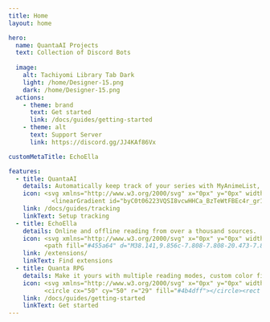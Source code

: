 ```yaml
---
title: Home
layout: home

hero:
  name: QuantaAI Projects
  text: Collection of Discord Bots
  
  image:
    alt: Tachiyomi Library Tab Dark
    light: /home/Designer-15.png
    dark: /home/Designer-15.png
  actions:
    - theme: brand
      text: Get started
      link: /docs/guides/getting-started
    - theme: alt
      text: Support Server 
      link: https://discord.gg/JJ4KAf86Vx

customMetaTitle: EchoElla

features:
  - title: QuantaAI
    details: Automatically keep track of your series with MyAnimeList, AniList, Kitsu, and more.
    icon: <svg xmlns="http://www.w3.org/2000/svg" x="0px" y="0px" width="64" height="64" viewBox="0 0 64 64">
            <linearGradient id="byC0t06223VQSI8vcwHHCa_BzTeWtFBEc4r_gr1" x1="32" x2="32" y1="6" y2="58" gradientUnits="userSpaceOnUse"><stop offset="0" stop-color="#1a6dff"></stop><stop offset="1" stop-color="#c822ff"></stop></linearGradient><path fill="url(#byC0t06223VQSI8vcwHHCa_BzTeWtFBEc4r_gr1)" d="M40,58H25c-0.553,0-1-0.448-1-1s0.447-1,1-1h15c0.553,0,1,0.448,1,1S40.553,58,40,58z M47,53 H17c-0.553,0-1-0.448-1-1s0.447-1,1-1h30c0.553,0,1,0.448,1,1S47.553,53,47,53z M52,48H12c-0.553,0-1-0.448-1-1s0.447-1,1-1h40 c0.553,0,1,0.448,1,1S52.553,48,52,48z M54.914,43H9.086c-0.553,0-1-0.448-1-1s0.447-1,1-1h45.828c0.553,0,1,0.448,1,1 S55.467,43,54.914,43z M56.499,38H7.501c-0.553,0-1-0.448-1-1s0.447-1,1-1h48.998c0.553,0,1,0.448,1,1S57.052,38,56.499,38z M32,6 C18.026,6,6.592,17.081,6.022,30.917C5.976,32.052,6.893,33,8.029,33h47.941c1.136,0,2.054-0.948,2.007-2.083 C57.408,17.081,45.974,6,32,6z M32,8c12.898,0,23.448,10.229,23.975,23H8.025C8.552,18.229,19.102,8,32,8z"></path><linearGradient id="byC0t06223VQSI8vcwHHCb_BzTeWtFBEc4r_gr2" x1="32" x2="32" y1="10" y2="29" gradientUnits="userSpaceOnUse"><stop offset="0" stop-color="#6dc7ff"></stop><stop offset="1" stop-color="#e6abff"></stop></linearGradient><path fill="url(#byC0t06223VQSI8vcwHHCb_BzTeWtFBEc4r_gr2)" d="M10.202,29C11.663,18.191,20.865,10,32,10s20.338,8.191,21.798,19H10.202z"></path></svg>
    link: /docs/guides/tracking
    linkText: Setup tracking
  - title: EchoElla
    details: Online and offline reading from over a thousand sources.
    icon: <svg xmlns="http://www.w3.org/2000/svg" x="0px" y="0px" width="96" height="96" viewBox="0 0 48 48">
          <path fill="#455a64" d="M38.141,9.856c-7.808-7.808-20.473-7.808-28.281,0c-7.813,7.812-7.813,20.476,0,28.285c7.808,7.812,20.473,7.812,28.281,0C45.953,30.332,45.953,17.668,38.141,9.856z"></path><path fill="#90a4ae" d="M9.855 38.14c1.184 1.184 2.492 2.167 3.865 2.993l9.198-15.333c-.144-.086-.284-.185-.407-.312-.127-.123-.226-.263-.313-.407L6.866 34.279C7.692 35.653 8.675 36.96 9.855 38.14zM38.141 9.856c-1.18-1.18-2.488-2.163-3.861-2.989l-9.198 15.333c.144.086.284.185.407.312.127.123.226.263.313.407l15.333-9.198C40.308 12.347 39.325 11.04 38.141 9.856z"></path><path fill="#263238" d="M30.366,17.634c-3.51-3.51-9.223-3.51-12.733,0c-3.513,3.51-3.513,9.223,0,12.733c3.51,3.513,9.223,3.513,12.733,0C33.876,26.857,33.876,21.143,30.366,17.634z"></path><path fill="#ffc107" d="M28.949,19.051c-2.734-2.734-7.164-2.734-9.898,0s-2.734,7.164,0,9.898s7.164,2.734,9.898,0S31.684,21.785,28.949,19.051z M22.586,25.414c-0.781-0.781-0.781-2.047,0-2.828s2.047-0.781,2.828,0s0.781,2.047,0,2.828S23.367,26.195,22.586,25.414z"></path></svg>
    link: /extensions/
    linkText: Find extensions
  - title: Quanta RPG 
    details: Make it yours with multiple reading modes, custom color filters, and many other settings.
    icon: <svg xmlns="http://www.w3.org/2000/svg" x="0px" y="0px" width="100" height="100" viewBox="0 0 100 100">
          <circle cx="50" cy="50" r="29" fill="#4b4dff"></circle><rect width="4" height="9" x="48" y="22" fill="#edf7f5"></rect><rect width="4" height="9" x="48" y="69" fill="#edf7f5"></rect><rect width="9" height="4" x="69" y="49" fill="#edf7f5"></rect><rect width="9" height="4" x="22" y="49" fill="#edf7f5"></rect><path fill="#4343bf" d="M50,82c-17.645,0-32-14.355-32-32s14.355-32,32-32s32,14.355,32,32S67.645,82,50,82z M50,24 c-14.337,0-26,11.663-26,26s11.663,26,26,26s26-11.663,26-26S64.337,24,50,24z"></path><polygon fill="#edf7f5" points="38.616,60.384 54.95,53.95 50,49 45.05,44.05"></polygon><polygon fill="#ff8405" points="61.384,37.616 45.05,44.05 50,49 54.95,53.95"></polygon><g><path fill="#ff8405" d="M50,76c-14.337,0-26-11.663-26-26s11.663-26,26-26s26,11.663,26,26c0,1.015-0.065,2.015-0.178,3 h10.044C85.947,52.01,86,51.011,86,50c0-19.851-16.15-36-36-36S14,30.149,14,50s16.15,36,36,36c0.671,0,1.338-0.022,2-0.059 V75.916C51.339,75.966,50.674,76,50,76z"></path></g></svg>
    link: /docs/guides/getting-started
    linkText: Get started
---
```

